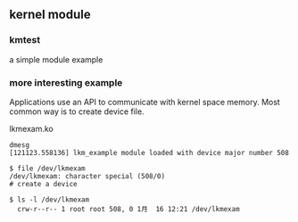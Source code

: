 ## kernel module
### kmtest
a simple module example

### more interesting example
Applications use an API to communicate with kernel space memory. Most common way is to create device file.

lkmexam.ko

```shell
dmesg
[121123.558136] lkm_example module loaded with device major number 508

$ file /dev/lkmexam
/dev/lkmexam: character special (508/0)
# create a device

$ ls -l /dev/lkmexam                 
  crw-r--r-- 1 root root 508, 0 1月  16 12:21 /dev/lkmexam


```

